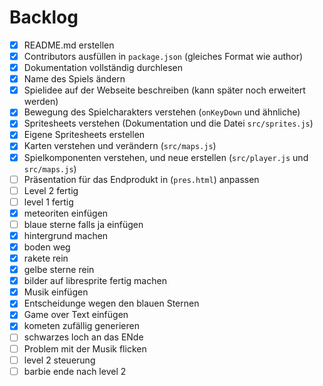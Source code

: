 # Backlog

- [x] README.md erstellen
- [x] Contributors ausfüllen in `package.json` (gleiches Format wie author)
- [x] Dokumentation vollständig durchlesen
- [x] Name des Spiels ändern
- [x] Spielidee auf der Webseite beschreiben (kann später noch erweitert werden)
- [x] Bewegung des Spielcharakters verstehen (`onKeyDown` und ähnliche)
- [x] Spritesheets verstehen (Dokumentation und die Datei `src/sprites.js`)
- [x] Eigene Spritesheets erstellen
- [x] Karten verstehen und verändern (`src/maps.js`)
- [x] Spielkomponenten verstehen, und neue erstellen (`src/player.js` und
      `src/maps.js`)
- [ ] Präsentation für das Endprodukt in (`pres.html`) anpassen
- [ ] Level 2 fertig
- [ ] level 1 fertig
- [x] meteoriten einfügen
- [ ] blaue sterne falls ja einfügen
- [x] hintergrund machen
- [x] boden weg
- [x] rakete rein
- [x] gelbe sterne rein
- [x] bilder auf libresprite fertig machen
- [x] Musik einfügen
- [x] Entscheidunge wegen den blauen Sternen
- [x] Game over Text einfügen
- [x] kometen zufällig generieren
- [ ] schwarzes loch an das ENde
- [ ] Problem mit der Musik flicken
- [ ] level 2 steuerung
- [ ] barbie ende nach level 2
